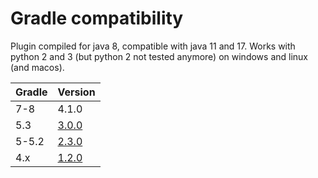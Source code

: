 # Gradle compatibility

Plugin compiled for java 8, compatible with java 11 and 17.
Works with python 2 and 3 (but python 2 not tested anymore) on windows and linux (and macos).

Gradle | Version
--------|-------
7-8     | 4.1.0
5.3     | [3.0.0](https://xvik.github.io/gradle-use-python-plugin/3.0.0/)
5-5.2     | [2.3.0](https://xvik.github.io/gradle-use-python-plugin/2.3.0/)
4.x     | [1.2.0](https://github.com/xvik/gradle-use-python-plugin/tree/1.2.0)
